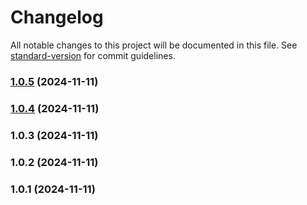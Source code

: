# Changelog

All notable changes to this project will be documented in this file. See [standard-version](https://github.com/conventional-changelog/standard-version) for commit guidelines.

### [1.0.5](https://github.com/USEPA/layer-nuxt-epa-header/compare/v1.0.4...v1.0.5) (2024-11-11)

### [1.0.4](https://github.com/USEPA/layer-nuxt-epa-header/compare/v1.0.3...v1.0.4) (2024-11-11)

### 1.0.3 (2024-11-11)

### 1.0.2 (2024-11-11)

### 1.0.1 (2024-11-11)
